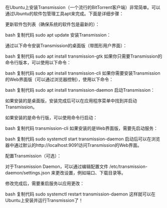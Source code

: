 在Ubuntu上安装Transmission（一个流行的BitTorrent客户端）非常简单。可以通过Ubuntu的软件包管理工具apt来完成。下面是详细步骤：

更新软件包列表（确保系统的软件包是最新的）：

bash
复制代码
sudo apt update
安装Transmission：

通过以下命令安装Transmission的桌面版（带图形用户界面）：

bash
复制代码
sudo apt install transmission-gtk
如果你只需要Transmission的命令行版本，可以使用以下命令：

bash
复制代码
sudo apt install transmission-cli
如果你需要安装Transmission的Web界面版（可以通过浏览器控制），使用以下命令：

bash
复制代码
sudo apt install transmission-daemon
启动Transmission：

如果安装的是桌面版，安装完成后可以在应用程序菜单中找到并启动Transmission。

如果安装的是命令行版，可以使用命令行启动：

bash
复制代码
transmission-cli <torrent-file>
如果安装的是Web界面版，需要先启动服务：

bash
复制代码
sudo systemctl start transmission-daemon
启动后可以在浏览器中通过默认的http://localhost:9091访问Transmission的Web界面。

配置Transmission（可选）：

对于Transmission Daemon，可以通过编辑配置文件 /etc/transmission-daemon/settings.json 来更改设置，例如端口、下载目录等。

修改完成后，需要重启服务以应用更改：

bash
复制代码
sudo systemctl restart transmission-daemon
这样就可以在Ubuntu上安装并运行Transmission了！
